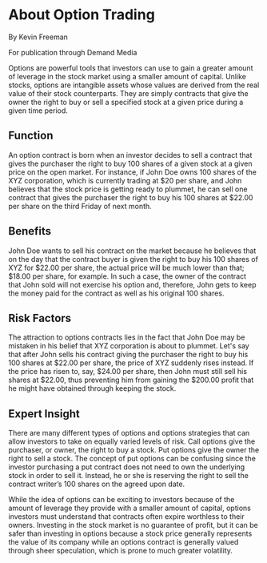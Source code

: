 # About Option Trading

By Kevin Freeman

For publication through Demand Media

Options are powerful tools that investors can use to gain a greater amount of leverage in the stock market using a smaller amount of capital. Unlike stocks, options are intangible assets whose values are derived from the real value of their stock counterparts. They are simply contracts that give the owner the right to buy or sell a specified stock at a given price during a given time period.

## Function

An option contract is born when an investor decides to sell a contract that gives the purchaser the right to buy 100 shares of a given stock at a given price on the open market. For instance, if John Doe owns 100 shares of the XYZ corporation, which is currently trading at $20 per share, and John believes that the stock price is getting ready to plummet, he can sell one contract that gives the purchaser the right to buy his 100 shares at $22.00 per share on the third Friday of next month.

## Benefits

John Doe wants to sell his contract on the market because he believes that on the day that the contract buyer is given the right to buy his 100 shares of XYZ for $22.00 per share, the actual price will be much lower than that; $18.00 per share, for example. In such a case, the owner of the contract that John sold will not exercise his option and, therefore, John gets to keep the money paid for the contract as well as his original 100 shares.

## Risk Factors

The attraction to options contracts lies in the fact that John Doe may be mistaken in his belief that XYZ corporation is about to plummet. Let's say that after John sells his contract giving the purchaser the right to buy his 100 shares at $22.00 per share, the price of XYZ suddenly rises instead. If the price has risen to, say, $24.00 per share, then John must still sell his shares at $22.00, thus preventing him from gaining the $200.00 profit that he might have obtained through keeping the stock.

## Expert Insight

There are many different types of options and options strategies that can allow investors to take on equally varied levels of risk. Call options give the purchaser, or owner, the right to buy a stock. Put options give the owner the right to sell a stock. The concept of put options can be confusing since the investor purchasing a put contract does not need to own the underlying stock in order to sell it. Instead, he or she is reserving the right to sell the contract writer’s 100 shares on the agreed upon date.

While the idea of options can be exciting to investors because of the amount of leverage they provide with a smaller amount of capital, options investors must understand that contracts often expire worthless to their owners. Investing in the stock market is no guarantee of profit, but it can be safer than investing in options because a stock price generally represents the value of its company while an options contract is generally valued through sheer speculation, which is prone to much greater volatility.

